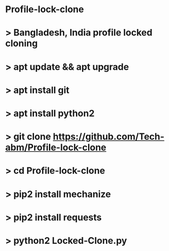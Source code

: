 # Profile-lock-clone
# > Bangladesh, India profile locked cloning 

# > apt update && apt upgrade 

# > apt install git 

# > apt install python2 

# > git clone https://github.com/Tech-abm/Profile-lock-clone

# > cd Profile-lock-clone

# > pip2 install mechanize 

# > pip2 install requests 

# > python2 Locked-Clone.py
